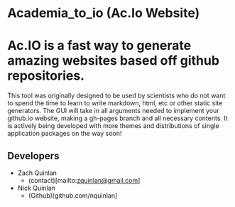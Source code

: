 # Academia_to_io (Ac.Io Website)

# Ac.IO is a fast way to generate amazing websites based off github repositories.
 This tool was originally designed to be used by scientists who do not want to spend the time to learn to write markdown, html, etc or other static site generators. The GUI will take in all arguments needed to implement your github.io website, making a gh-pages branch and all necessary contents. It is actively being developed with more themes and distributions of single application packages on the way soon!

## Developers
- Zach Quinlan
    - (contact)[mailto:zquinlan@gmail.com]
- Nick Quinlan
    - (Github)[github.com/nquinlan]